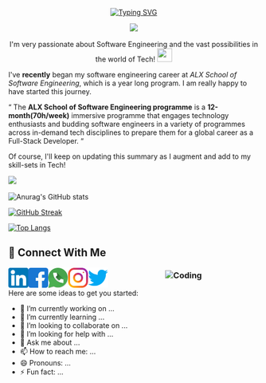 <p align="center"> <a href="https://git.io/typing-svg"><img src="https://readme-typing-svg.herokuapp.com?font=Exo+2&size=27&duration=2000&pause=1000&color=5581F7&center=true&vCenter=true&width=435&lines=Hello+there+%F0%9F%91%8B;Welcome+to+my+GitHub+profile!+%F0%9F%95%BA;I'm+Solomon+Leon+Johnson." alt="Typing SVG" /></a> </p>

<p align="center"> <img src="https://acegif.com/wp-content/uploads/2021/4fh5wi/welcome-5.gif" /> </p>

<p align="center">
I'm very passionate about Software Engineering and the vast possibilities in the world of Tech! <img src="https://camo.githubusercontent.com/e8e7b06ecf583bc040eb60e44eb5b8e0ecc5421320a92929ce21522dbc34c891/68747470733a2f2f6d656469612e67697068792e636f6d2f6d656469612f6876524a434c467a6361737252346961377a2f67697068792e676966" width="30" height="27" />
</p>

I've **recently** began my software engineering career at *ALX School of Software Engineering*, which is a year long program. I am really happy to have started this journey.

“ The **ALX School of Software Engineering programme** is a **12-month(70h/week)** immersive programme that engages technology enthusiasts and budding software engineers in a variety of programmes across in-demand tech disciplines to prepare them for a global career as a Full-Stack Developer. “

Of course, I'll keep on updating this summary as I augment and add to my skill-sets in Tech!

![](https://komarev.com/ghpvc/?username=leonrichcy)

![Anurag's GitHub stats](https://github-readme-stats.vercel.app/api?username=Leonrichcy&show_icons=true&theme=highcontrast)

[![GitHub Streak](https://github-readme-streak-stats.herokuapp.com/?user=Leonrichcy&theme=highcontrast&currStreakNum=2FD3EB&fire=pink&sideLabels=F00&date_format=[Y.]n.j)](https://git.io/streak-stats)

[![Top Langs](https://github-readme-stats.vercel.app/api/top-langs/?username=Leon&theme=highcontrast&layout=compact)](https://github.com/Leonrichcy/github-readme-stats)


## 🤝 Connect With Me
<a href="https://www.linkedin.com/in/solomon-leon-johnson-a13904239/"><img align="left" src="https://raw.githubusercontent.com/TosinISOGUN/TosinISOGUN/main/linkedin.png" alt="Solomon Leon Johnson | LinkedIn" width="40px"/></a>
<a href="https://m.facebook.com/solomonleonjohnson/"><img align="left" src="https://raw.githubusercontent.com/TosinISOGUN/TosinISOGUN/main/facebook.svg" alt="Solomon Leon Johnson | Facebook" width="40px"/></a>
<a href="https://wa.me/message/ISHO27NQGAD4P1/"><img align="left" src="https://raw.githubusercontent.com/TosinISOGUN/TosinISOGUN/main/whatsapp2.png" alt="Solomon Leon Johnson | WhatsApp" width="40px"/></a>
<a href="https://www.instagram.com/leonrichcy/"><img align="left" src="https://raw.githubusercontent.com/TosinISOGUN/TosinISOGUN/main/instagram.svg" alt="Solomon Leon Johnson | Instagram" width="40px"/></a>
<a href="https://mobile.twitter.com/leonrichcy/"><img align="left" src="https://raw.githubusercontent.com/TosinISOGUN/TosinISOGUN/main/twitter.svg" alt="Solomon Leon Johnson | Twitter" width="40px"/></a>


### <p align="center"> ![Coding](https://camo.githubusercontent.com/6980a08cbf1de9fd8a7ef3c1c7f8b9c3cf6ceac8ff87fd2b6aaf114b7050c133/68747470733a2f2f63646e2e6472696262626c652e636f6d2f75736572732f313136323037372f73637265656e73686f74732f353430333931382f666f6375732d616e696d6174696f6e2e676966) </p>

Here are some ideas to get you started:

- 🔭 I’m currently working on ...
- 🌱 I’m currently learning ...
- 👯 I’m looking to collaborate on ...
- 🤔 I’m looking for help with ...
- 💬 Ask me about ...
- 📫 How to reach me: ...
- 😄 Pronouns: ...
- ⚡ Fun fact: ...

